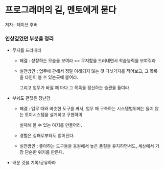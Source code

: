 # 프로그래머의 길, 멘토에게 묻다 

저자 : 데이브 후버
 
### 인상깊었던 부분을 정리


* 무지를 드러내라

  * 해결 : 성장하는 모습을 보여라  => 무지함을 드러내면서 학습능력을 보여줘라
  
  * 실천방안 : 업무에 관해서 정말 이해되지 않는 것 다섯가지를 적어보고, 그 목록을 타인이 볼 수 있는곳에 붙여라. 
  
    그리고 업무가 바뀔 때 마다 그 목록을 갱신하는 습관을 들여라
  
* 부숴도 괜찮은 장난감 

  * 해결 : 업무 때와 비슷한 도구를 써서, 업무 때 구축하는 시스템범위에는 들지 않는 토이시스템을 설계하고 구현하여 
  
    실패해 볼 수 있는 여지를 만들어라.
  
  * 경험은 실패로부터도 얻어진다.
  
  * 실천방안 : 좋아하는 도구들을 동원해서 높은 품질을 유지하면서도, 세상에서 가장 단순한 위키를 만든다. 
  
* 배운 것을 기록/공유하라
